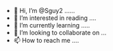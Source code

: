 - 👋 Hi, I’m @Sguy2 ......
- 👀 I’m interested in reading ....
- 🌱 I’m currently learning .....
- 💞️ I’m looking to collaborate on ...
- 📫 How to reach me ....

<!---
Sguy2/Sguy2 is a ✨ special ✨ repository because its `README.md` (this file) appears on your GitHub profile.
You can click the Preview link to take a look at your changes.
--->
